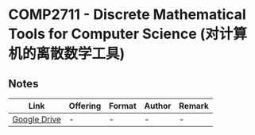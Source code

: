# COMP2711 - Discrete Mathematical Tools for Computer Science (对计算机的离散数学工具)

## Notes

| Link | Offering | Format | Author | Remark |
| ---- | -------- | ------ | ------ | ------ |
| [Google Drive](https://drive.google.com/drive/folders/10Zk2hFQL7-vHfrykNJ1ucb6W3NwlT3Cn?usp=sharing) | - | - | - | - |
